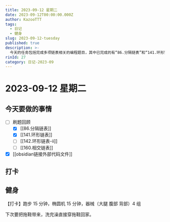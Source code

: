 ```yaml
---
title: 2023-09-12 星期二
date: 2023-09-12T00:00:00.000Z
author: KazooTTT
tags:
  - 日记
  - 健身
slug: 2023-09-12-tuesday
published: true
description: >-
  今天的任务包括完成多项链表相关的编程题目，其中已完成的有“86.分隔链表”和“141.环形链表”，未完成的有“142.环形链表-ii”和“160.相交链表”。此外，已完成的任务还包括在Obsidian中链接外部代码文件。健身方面，进行了跑步、椭圆机和器械锻炼，并计划下次带拖鞋以便洗完澡后直接穿回家。
rinId: 27
category: 日记-2023-09
---
```


# 2023-09-12 星期二

<!-- start of weread -->
<!-- end of weread -->

## 今天要做的事情

- [ ] 刷题回顾
  - [x] [[86.分隔链表]]
  - [x] [[141.环形链表]]
  - [ ] [[142.环形链表-ii]]
  - [ ] [[160.相交链表]]
- [x] [[obsidian链接外部代码文件]]

## 打卡

## 健身

【打卡】跑步 15 分钟，椭圆机 15 分钟，器械（大腿 腹部 背部）4 组

下次要把拖鞋带来，洗完澡直接穿拖鞋回家。 ​​​
